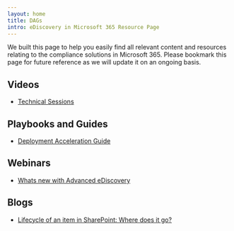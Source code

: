 ```yaml
---
layout: home
title: DAGs
intro: eDiscovery in Microsoft 365 Resource Page
---
```


We built this page to help you easily find all relevant content and resources relating to the compliance solutions in Microsoft 365. Please bookmark this page for future reference as we will update it on an ongoing basis.

## Videos
* [Technical Sessions](http://aka.ms/videohub/DiscoverandRespond)

## Playbooks and Guides
* [Deployment Acceleration Guide](aed-audit)

## Webinars
* [Whats new with Advanced eDiscovery](webinars#advanced-ediscovery)

## Blogs
* [Lifecycle of an item in SharePoint: Where does it go?](https://techcommunity.microsoft.com/t5/security-compliance-and-identity/lifecycle-of-an-item-in-sharepoint-where-does-it-go/ba-p/1751228)